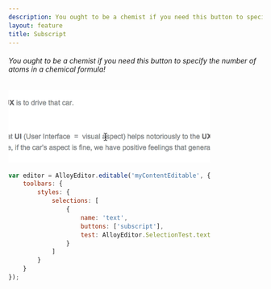 ```yaml
---
description: You ought to be a chemist if you need this button to specify the number of atoms in a chemical formula!
layout: feature
title: Subscript
---
```

###### You ought to be a chemist if you need this button to specify the number of atoms in a chemical formula!

<div class="thumbnail">
  <img class="img img-polaroid" src="/images/features/button-subscript.gif"/>
</div>

```javascript
var editor = AlloyEditor.editable('myContentEditable', {
	toolbars: {
		styles: {
			selections: [
				{
					name: 'text',
					buttons: ['subscript'],
					test: AlloyEditor.SelectionTest.text
				}
			]
		}
	}
});
```